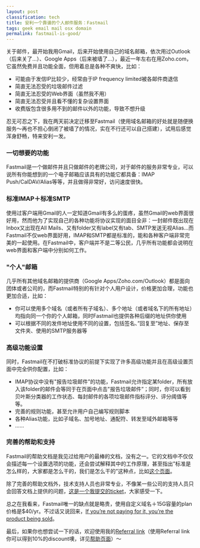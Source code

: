```yaml
---
layout: post
classification: tech
title: 安利一个靠谱的个人邮件服务：Fastmail
tags: geek email mail osx domain
permalink: fastmail-is-good/
---
```


关于邮件，最开始我用Gmail，后来开始使用自己的域名邮箱，依次用过Outlook（后来关了…）、Google Apps（后来被墙了…），最近一年左右在用Zoho.com，它虽然免费并且功能全面，但用着总是各种不爽快，比如：

- 可能由于发信IP比较少，经常由于IP frequency limited被各邮件商退信
- 简直无法忍受的垃圾邮件过滤
- 简直无法忍受的Web界面（虽然我不用）
- 简直无法忍受并且看不懂的复杂设置界面
- 收费版包含很多用不到的邮件以外的功能，导致不想升级

忍无可忍之下，我在两天前决定迁移至Fastmail（使用域名邮箱的好处就是随便换服务～再也不担心倒闭了被墙了的情况，实在不行还可以自己搭建），试用后感觉浑身舒畅，特来安利一发。

### 一切想要的功能

Fastmail是一个做邮件并且只做邮件的老牌公司，对于邮件的服务非常专业，可以说所有你能想到的一个电子邮箱应该具有的功能它都具备：IMAP Push/CalDAV/Alias等等，并且做得非常好，访问速度很快。

### 标准IMAP＋标准SMTP

使用过客户端用Gmail的人一定知道Gmail有多么的蛋疼，虽然Gmail的web界面很好用，然而他为了实现自己的各种功能将协议实现的面目全非：一封邮件既出现在Inbox又出现在All Mails、又有folder又有label又有tab、SMTP发送无视Alias…而Fastmail不仅web界面好用，IMAP和SMTP都是标准的，能和各种客户端非常完美的一起使用。在Fastmail中，客户端并不是二等公民，几乎所有功能都会说明在web界面和客户端中分别如何工作。

### "个人"邮箱

几乎所有其他域名邮箱的提供商（Google Apps/Zoho.com/Outlook）都是面向团体或者公司的，而Fastmail特别的有针对个人用户设计，价格更加合理，功能也更加合适，比如：

- 你可以使用多个域名（或者所有子域名）、多个地址（或者域名下的所有地址）均指向同一个你的个人邮箱，同时Fastmail也提供各种后缀的地址供你使用
- 可以根据不同的发件地址使用不同的设置，包括签名、”回复至”地址、保存至文件夹、使用的SMTP服务器等

### 高级功能设置

同时，Fastmail在不打破标准协议的前提下实现了许多高级功能并且在高级设置页面中完全供你配置，比如：

- IMAP协议中没有"报告垃圾邮件”的功能，Fastmail允许指定某folder，所有放入该folder的邮件会等同于在页面中点击"报告垃圾邮件”；同时，你可以看到贝叶斯分类器的工作状态、每封邮件的各项垃圾邮件指标评分、评分阈值等等。
- 完善的规则功能，甚至允许用户自己编写规则脚本
- 各种Alias功能，比如子域名、加号地址、通配符、转发至域外邮箱等等
- ……

### 完善的帮助和支持

Fastmail的帮助文档是我见过给用户的最棒的文档，没有之一。它的文档中不仅仅会描述每一个设置选项的功能，还会尝试解释其中的工作原理，甚至指出”标准是怎么样的，大家都是怎么干的，我们是怎么干的”这种点，比如[这个页面](https://www.fastmail.com/help/send/identities.html)。

除了完善的帮助文档外，技术支持人员也非常专业，不像某一些公司的支持人员只会回答文档上提供的问题，[这是一个我提交的ticket](https://www.fastmail.com/html/?MLS=SU-*&u=9158414d&MSignal=TZ-**842225*86c79a27)，大家感受一下。



总之在我看来，Fastmail唯一的缺点就是略贵，使用自定义域名＋15G容量的plan价格是$40/yr。不过话又说回来，[If you’re not paying for it, you’re the product being sold](http://www.metafilter.com/95152/Userdriven-discontent#3256046)。

最后，如果你也想尝试一下的话，欢迎使用我的[Referral link](http://www.fastmail.com/?STKI=14918785)（使用Referral link你可以得到10%的discount噢，详见[帮助页面](https://www.fastmail.com/help/account/referrals.html?u=9158414d)）～
